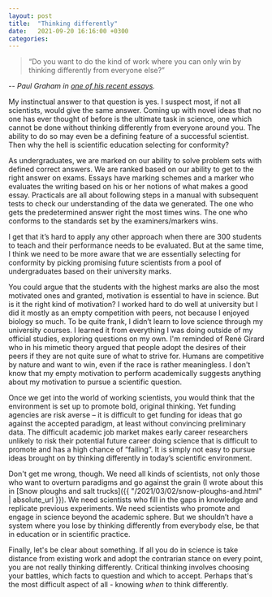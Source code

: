 ```yaml
---
layout: post
title:  "Thinking differently"
date:   2021-09-20 16:16:00 +0300
categories:
---
```


>“Do you want to do the kind of work where you can only win by thinking differently from everyone else?”

-- *Paul Graham in [one of his recent essays](http://www.paulgraham.com/think.html).*

My instinctual answer to that question is yes. I suspect most, if not all scientists, would give the same answer. Coming up with novel ideas that no one has ever thought of before is the ultimate task in science, one which cannot be done without thinking differently from everyone around you. The ability to do so may even be a defining feature of a successful scientist. Then why the hell is scientific education selecting for conformity?

As undergraduates, we are marked on our ability to solve problem sets with defined correct answers. We are ranked based on our ability to get to the right answer on exams. Essays have marking schemes and a marker who evaluates the writing based on his or her notions of what makes a good essay. Practicals are all about following steps in a manual with subsequent tests to check our understanding of the data we generated. The one who gets the predetermined answer right the most times wins. The one who conforms to the standards set by the examiners/markers wins.

I get that it’s hard to apply any other approach when there are 300 students to teach and their performance needs to be evaluated. But at the same time, I think we need to be more aware that we are essentially selecting for conformity by picking promising future scientists from a pool of undergraduates based on their university marks.

You could argue that the students with the highest marks are also the most motivated ones and granted, motivation is essential to have in science. But is it the right kind of motivation? I worked hard to do well at university but I did it mostly as an empty competition with peers, not because I enjoyed biology so much. To be quite frank, I didn’t learn to love science through my university courses. I learned it from everything I was doing outside of my official studies, exploring questions on my own. I'm reminded of René Girard who in his mimetic theory argued that people adopt the desires of their peers if they are not quite sure of what to strive for. Humans are competitive by nature and want to win, even if the race is rather meaningless. I don't know that my empty motivation to perform academically suggests anything about my motivation to pursue a scientific question.

Once we get into the world of working scientists, you would think that the environment is set up to promote bold, original thinking. Yet funding agencies are risk averse – it is difficult to get funding for ideas that go against the accepted paradigm, at least without convincing preliminary data. The difficult academic job market makes early career researchers unlikely to risk their potential future career doing science that is difficult to promote and has a high chance of “failing”. It is simply not easy to pursue ideas brought on by thinking differently in today’s scientific environment.

Don't get me wrong, though. We need all kinds of scientists, not only those who want to overturn paradigms and go against the grain (I wrote about this in [Snow ploughs and salt trucks]({{ "/2021/03/02/snow-ploughs-and.html" | absolute_url }}). We need scientists who fill in the gaps in knowledge and replicate previous experiments. We need scientists who promote and engage in science beyond the academic sphere. But we shouldn’t have a system where you lose by thinking differently from everybody else, be that in education or in scientific practice.

Finally, let's be clear about something. If all you do in science is take distance from existing work and adopt the contrarian stance on every point, you are not really thinking differently. Critical thinking involves choosing your battles, which facts to question and which to accept. Perhaps that's the most difficult aspect of all - knowing *when* to think differently.
